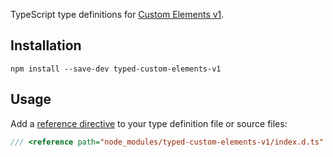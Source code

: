 TypeScript type definitions for [Custom Elements v1](https://developers.google.com/web/fundamentals/getting-started/primers/customelements).

## Installation

```
npm install --save-dev typed-custom-elements-v1
```

## Usage

Add a [reference directive](https://www.typescriptlang.org/docs/handbook/triple-slash-directives.html) to your type definition file or source files:

```javascript
/// <reference path="node_modules/typed-custom-elements-v1/index.d.ts" />
```
